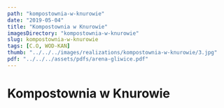 ```yaml
---
path: "kompostownia-w-knurowie"
date: "2019-05-04"
title: "Kompostownia w Knurowie"
imagesDirectory: "kompostownia-w-knurowie"
slug: kompostownia-w-knurowie
tags: [C.O, WOD-KAN]
thumb: "../../../images/realizations/kompostownia-w-knurowie/3.jpg"
pdf: "../../../assets/pdfs/arena-gliwice.pdf"
---
```


# Kompostownia w Knurowie
